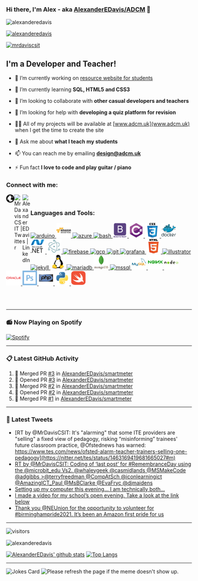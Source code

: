 ### Hi there, I'm Alex - aka [AlexanderEDavis/ADCM][website] 👋

<p align="left"> <img src="https://komarev.com/ghpvc/?username=alexanderedavis&label=Profile%20views&color=0e75b6&style=flat" alt="alexanderedavis" /> </p>

<p align="left"> <a href="https://github.com/ryo-ma/github-profile-trophy"><img src="https://github-profile-trophy.vercel.app/?username=alexanderedavis" alt="alexanderedavis" /></a> </p>

<p align="left"> <a href="https://twitter.com/mrdaviscsit" target="blank"><img src="https://img.shields.io/twitter/follow/mrdaviscsit?logo=twitter&style=for-the-badge" alt="mrdaviscsit" /></a> </p>

## I'm a Developer and Teacher!

- 🔭 I’m currently working on [resource website for students][website]

- 🌱 I’m currently learning **SQL, HTML5 and CSS3**

- 👯 I’m looking to collaborate with **other casual developers and teachers**

- 🤝 I’m looking for help with **developing a quiz platform for revision**

- 👨‍💻 All of my projects will be available at [www.adcm.uk](www.adcm.uk) when I get the time to create the site

- 💬 Ask me about **what I teach my students**

- 📫 You can reach me by emailing **design@adcm.uk**

- ⚡ Fun fact **I love to code and play guitar / piano**

### Connect with me:

[<img align="left" alt="RevisiQuiz" width="22px" src="https://raw.githubusercontent.com/iconic/open-iconic/master/svg/globe.svg" />][website]
[<img align="left" alt="MrDavisCSIT | Twitter" width="22px" src="https://cdn.jsdelivr.net/npm/simple-icons@v3/icons/twitter.svg" />][twitter]
[<img align="left" alt="AlexanderEDavis | LinkedIn" width="22px" src="https://cdn.jsdelivr.net/npm/simple-icons@v3/icons/linkedin.svg" />][linkedin]
<!--[<img align="left" alt="AlexanderEDavis | GPG Key" width="22px" src="https://simpleicons.org/icons/gnuprivacyguard.svg" />][pubkey]-->

<br />

### Languages and Tools:

<p align="left"> <a href="https://www.arduino.cc/" target="_blank"> <img src="https://cdn.worldvectorlogo.com/logos/arduino-1.svg" alt="arduino" width="40" height="40"/> </a> <a href="https://aws.amazon.com" target="_blank"> <img src="https://raw.githubusercontent.com/devicons/devicon/master/icons/amazonwebservices/amazonwebservices-original-wordmark.svg" alt="aws" width="40" height="40"/> </a> <a href="https://azure.microsoft.com/en-in/" target="_blank"> <img src="https://www.vectorlogo.zone/logos/microsoft_azure/microsoft_azure-icon.svg" alt="azure" width="40" height="40"/> </a> <a href="https://www.gnu.org/software/bash/" target="_blank"> <img src="https://www.vectorlogo.zone/logos/gnu_bash/gnu_bash-icon.svg" alt="bash" width="40" height="40"/> </a> <a href="https://getbootstrap.com" target="_blank"> <img src="https://raw.githubusercontent.com/devicons/devicon/master/icons/bootstrap/bootstrap-plain-wordmark.svg" alt="bootstrap" width="40" height="40"/> </a> <a href="https://www.w3schools.com/cs/" target="_blank"> <img src="https://raw.githubusercontent.com/devicons/devicon/master/icons/csharp/csharp-original.svg" alt="csharp" width="40" height="40"/> </a> <a href="https://www.w3schools.com/css/" target="_blank"> <img src="https://raw.githubusercontent.com/devicons/devicon/master/icons/css3/css3-original-wordmark.svg" alt="css3" width="40" height="40"/> </a> <a href="https://www.docker.com/" target="_blank"> <img src="https://raw.githubusercontent.com/devicons/devicon/master/icons/docker/docker-original-wordmark.svg" alt="docker" width="40" height="40"/> </a> <a href="https://dotnet.microsoft.com/" target="_blank"> <img src="https://raw.githubusercontent.com/devicons/devicon/master/icons/dot-net/dot-net-original-wordmark.svg" alt="dotnet" width="40" height="40"/> </a> <a href="https://www.electronjs.org" target="_blank"> <img src="https://raw.githubusercontent.com/devicons/devicon/master/icons/electron/electron-original.svg" alt="electron" width="40" height="40"/> </a> <a href="https://firebase.google.com/" target="_blank"> <img src="https://www.vectorlogo.zone/logos/firebase/firebase-icon.svg" alt="firebase" width="40" height="40"/> </a> <a href="https://cloud.google.com" target="_blank"> <img src="https://www.vectorlogo.zone/logos/google_cloud/google_cloud-icon.svg" alt="gcp" width="40" height="40"/> </a> <a href="https://git-scm.com/" target="_blank"> <img src="https://www.vectorlogo.zone/logos/git-scm/git-scm-icon.svg" alt="git" width="40" height="40"/> </a> <a href="https://grafana.com" target="_blank"> <img src="https://www.vectorlogo.zone/logos/grafana/grafana-icon.svg" alt="grafana" width="40" height="40"/> </a> <a href="https://www.w3.org/html/" target="_blank"> <img src="https://raw.githubusercontent.com/devicons/devicon/master/icons/html5/html5-original-wordmark.svg" alt="html5" width="40" height="40"/> </a> <a href="https://www.adobe.com/in/products/illustrator.html" target="_blank"> <img src="https://www.vectorlogo.zone/logos/adobe_illustrator/adobe_illustrator-icon.svg" alt="illustrator" width="40" height="40"/> </a> <a href="https://jekyllrb.com/" target="_blank"> <img src="https://www.vectorlogo.zone/logos/jekyllrb/jekyllrb-icon.svg" alt="jekyll" width="40" height="40"/> </a> <a href="https://www.linux.org/" target="_blank"> <img src="https://raw.githubusercontent.com/devicons/devicon/master/icons/linux/linux-original.svg" alt="linux" width="40" height="40"/> </a> <a href="https://mariadb.org/" target="_blank"> <img src="https://www.vectorlogo.zone/logos/mariadb/mariadb-icon.svg" alt="mariadb" width="40" height="40"/> </a> <a href="https://www.mongodb.com/" target="_blank"> <img src="https://raw.githubusercontent.com/devicons/devicon/master/icons/mongodb/mongodb-original-wordmark.svg" alt="mongodb" width="40" height="40"/> </a> <a href="https://www.microsoft.com/en-us/sql-server" target="_blank"> <img src="https://cdn.worldvectorlogo.com/logos/microsoft-sql-server.svg" alt="mssql" width="40" height="40"/> </a> <a href="https://www.mysql.com/" target="_blank"> <img src="https://raw.githubusercontent.com/devicons/devicon/master/icons/mysql/mysql-original-wordmark.svg" alt="mysql" width="40" height="40"/> </a> <a href="https://www.nginx.com" target="_blank"> <img src="https://raw.githubusercontent.com/devicons/devicon/master/icons/nginx/nginx-original.svg" alt="nginx" width="40" height="40"/> </a> <a href="https://nodejs.org" target="_blank"> <img src="https://raw.githubusercontent.com/devicons/devicon/master/icons/nodejs/nodejs-original-wordmark.svg" alt="nodejs" width="40" height="40"/> </a> <a href="https://www.oracle.com/" target="_blank"> <img src="https://raw.githubusercontent.com/devicons/devicon/master/icons/oracle/oracle-original.svg" alt="oracle" width="40" height="40"/> </a> <a href="https://www.photoshop.com/en" target="_blank"> <img src="https://raw.githubusercontent.com/devicons/devicon/master/icons/photoshop/photoshop-line.svg" alt="photoshop" width="40" height="40"/> </a> <a href="https://www.php.net" target="_blank"> <img src="https://raw.githubusercontent.com/devicons/devicon/master/icons/php/php-original.svg" alt="php" width="40" height="40"/> </a> <a href="https://www.python.org" target="_blank"> <img src="https://raw.githubusercontent.com/devicons/devicon/master/icons/python/python-original.svg" alt="python" width="40" height="40"/> </a> <a href="https://developer.apple.com/swift/" target="_blank"> <img src="https://raw.githubusercontent.com/devicons/devicon/master/icons/swift/swift-original.svg" alt="swift" width="40" height="40"/> </a> </p>

<br />
<br />

---

### 📻 Now Playing on Spotify
[![Spotify](https://adcm-spotify.vercel.app/api/spotify)](https://open.spotify.com/user/alex_davis95)

---

### 📋 Latest GitHub Activity
<!--START_SECTION:activity-->
1. 🎉 Merged PR [#3](https://github.com/AlexanderEDavis/smartmeter/pull/3) in [AlexanderEDavis/smartmeter](https://github.com/AlexanderEDavis/smartmeter)
2. 💪 Opened PR [#3](https://github.com/AlexanderEDavis/smartmeter/pull/3) in [AlexanderEDavis/smartmeter](https://github.com/AlexanderEDavis/smartmeter)
3. 🎉 Merged PR [#2](https://github.com/AlexanderEDavis/smartmeter/pull/2) in [AlexanderEDavis/smartmeter](https://github.com/AlexanderEDavis/smartmeter)
4. 💪 Opened PR [#2](https://github.com/AlexanderEDavis/smartmeter/pull/2) in [AlexanderEDavis/smartmeter](https://github.com/AlexanderEDavis/smartmeter)
5. 🎉 Merged PR [#1](https://github.com/AlexanderEDavis/smartmeter/pull/1) in [AlexanderEDavis/smartmeter](https://github.com/AlexanderEDavis/smartmeter)
<!--END_SECTION:activity-->

---

### 🐤 Latest Tweets
<!-- TWEET-POST-LIST:START -->
- [RT by @MrDavisCSIT: It&#39;s &quot;alarming&quot; that some ITE providers are &quot;selling&quot; a fixed view of pedagogy, risking “misinforming” trainees&#39; future classroom practice, @Ofstednews has warned: https://www.tes.com/news/ofsted-alarm-teacher-trainers-selling-one-pedagogy](https://nitter.net/tes/status/1463169419681665027#m)
- [RT by @MrDavisCSIT: Coding of ‘last post’ for #RemembranceDay using the @microbit_edu Vs2. @whaleygeek @casmidlands @MSMakeCode @adgibbs &gt;@terryfreedman @CompAtSch @iconlearningict @AmazingICT_Paul @MsBClarke @EvaFryc @djmaidens](https://nitter.net/amazingict/status/1458382971782799363#m)
- [Setting up my computer this evening... I am technically both...](https://nitter.net/MrDavisCSIT/status/1446924913852493832#m)
- [I made a video for my school’s open evening. Take a look at the link below](https://nitter.net/MrDavisCSIT/status/1443635021877743623#m)
- [Thank you @NEUnion for the opportunity to volunteer for #birminghampride2021. It’s been an Amazon first pride for us](https://nitter.net/MrDavisCSIT/status/1442174099145510914#m)
<!-- TWEET-POST-LIST:END -->

---

![visitors](https://visitor-badge.glitch.me/badge?AlexanderEDavis=AlexanderEDavis)

<p><img align="center" src="https://github-readme-streak-stats.herokuapp.com/?user=alexanderedavis&theme=dark" alt="alexanderedavis" /></p

[![AlexanderEDavis' github stats](https://github-readme-stats.alexanderedavis.vercel.app/api?username=AlexanderEDavis&count_private=true&show_icons=true&theme=dark&locale=en)](https://github.com/AlexanderEDavis)
[![Top Langs](https://github-readme-stats.alexanderedavis.vercel.app/api/top-langs/?username=AlexanderEDavis&show_icons=true&theme=dark&locale=en&layout=compact)](https://github.com/AlexanderEDavis)

---
![Jokes Card](https://readme-jokes.vercel.app/api)
<img src='https://random-memer.herokuapp.com/' title="Meme" alt="Please refresh the page if the meme doesn't show up.">

[website]: https://www.reviseit.uk
[twitter]: https://twitter.com/mrdaviscsit
[linkedin]: https://www.linkedin.com/in/alexanderedavis/
[pubkey]: https://raw.githubusercontent.com/AlexanderEDavis/AlexanderEDavis/master/public.asc
